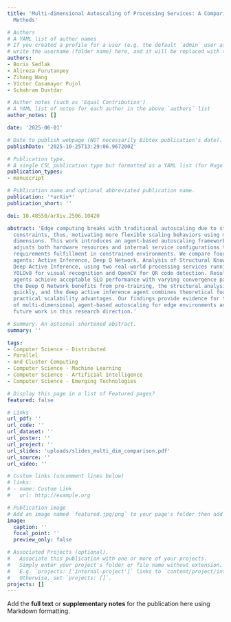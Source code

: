 ```yaml
---
title: 'Multi-dimensional Autoscaling of Processing Services: A Comparison of Agent-based
  Methods'

# Authors
# A YAML list of author names
# If you created a profile for a user (e.g. the default `admin` user at `content/authors/admin/`), 
# write the username (folder name) here, and it will be replaced with their full name and linked to their profile.
authors:
- Boris Sedlak
- Alireza Furutanpey
- Zihang Wang
- Víctor Casamayor Pujol
- Schahram Dustdar

# Author notes (such as 'Equal Contribution')
# A YAML list of notes for each author in the above `authors` list
author_notes: []

date: '2025-06-01'

# Date to publish webpage (NOT necessarily Bibtex publication's date).
publishDate: '2025-10-25T13:29:06.967200Z'

# Publication type.
# A single CSL publication type but formatted as a YAML list (for Hugo requirements).
publication_types:
- manuscript

# Publication name and optional abbreviated publication name.
publication: '*arXiv*'
publication_short: ''

doi: 10.48550/arXiv.2506.10420

abstract: 'Edge computing breaks with traditional autoscaling due to strict resource
  constraints, thus, motivating more flexible scaling behaviors using multiple elasticity
  dimensions. This work introduces an agent-based autoscaling framework that dynamically
  adjusts both hardware resources and internal service configurations to maximize
  requirements fulfillment in constrained environments. We compare four types of scaling
  agents: Active Inference, Deep Q Network, Analysis of Structural Knowledge, and
  Deep Active Inference, using two real-world processing services running in parallel:
  YOLOv8 for visual recognition and OpenCV for QR code detection. Results show all
  agents achieve acceptable SLO performance with varying convergence patterns. While
  the Deep Q Network benefits from pre-training, the structural analysis converges
  quickly, and the deep active inference agent combines theoretical foundations with
  practical scalability advantages. Our findings provide evidence for the viability
  of multi-dimensional agent-based autoscaling for edge environments and encourage
  future work in this research direction.'

# Summary. An optional shortened abstract.
summary: ''

tags:
- Computer Science - Distributed
- Parallel
- and Cluster Computing
- Computer Science - Machine Learning
- Computer Science - Artificial Intelligence
- Computer Science - Emerging Technologies

# Display this page in a list of Featured pages?
featured: false

# Links
url_pdf: ''
url_code: ''
url_dataset: ''
url_poster: ''
url_project: ''
url_slides: 'uploads/slides_multi_dim_comparison.pdf'
url_source: ''
url_video: ''

# Custom links (uncomment lines below)
# links:
# - name: Custom Link
#   url: http://example.org

# Publication image
# Add an image named `featured.jpg/png` to your page's folder then add a caption below.
image:
  caption: ''
  focal_point: ''
  preview_only: false

# Associated Projects (optional).
#   Associate this publication with one or more of your projects.
#   Simply enter your project's folder or file name without extension.
#   E.g. `projects: ['internal-project']` links to `content/project/internal-project/index.md`.
#   Otherwise, set `projects: []`.
projects: []
---
```


Add the **full text** or **supplementary notes** for the publication here using Markdown formatting.
